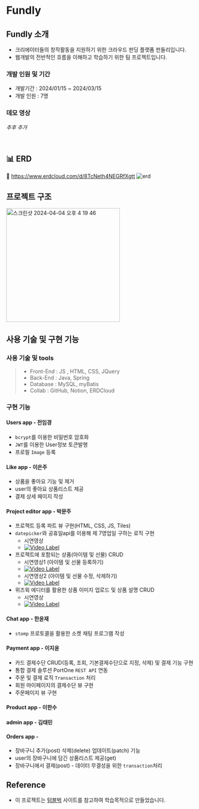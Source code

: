 # Fundly

## Fundly 소개
- 크리에이터들의 창작활동을 지원하기 위한 크라우드 펀딩 플랫폼 펀들리입니다.
- 웹개발의 전반적인 흐름을 이해하고 학습하기 위한 팀 프로젝트입니다.

### 개발 인원 및 기간

- 개발기간 : 2024/01/15 ~ 2024/03/15
- 개발 인원 : 7명


### 데모 영상

*추후 추가*

<br>

## 📊 ERD 
📎 https://www.erdcloud.com/d/8TcNeth4NEGRfXgtt
![erd](https://github.com/mulgoms2/Fundly/assets/77871865/ec739dd8-a32b-450c-b606-4d8da6b85d83)


## 프로젝트 구조
<img width="303" alt="스크린샷 2024-04-04 오후 4 19 46" src="https://github.com/mulgoms2/Fundly/assets/77871865/b0067e5e-5a94-4f8a-b7e0-9dfd7999cf1d">


## 사용 기술 및 구현 기능


### 사용 기술 및 tools
> - Front-End : JS , HTML, CSS, JQuery
> - Back-End : Java, Spring
> - Database : MySQL, myBatis
> - Collab : GitHub, Notion, ERDCloud

### 구현 기능

#### Users app - 전임경
- `bcrypt`를 이용한 비밀번호 암호화
- `JWT`를 이용한 User정보 토큰발행
- 프로필 `Image` 등록

#### Like app - 이은주
- 상품을 좋아요 기능 및 제거
- user의 좋아요 상품리스트 제공
- 결제 상세 페이지 작성

#### Project editor app - 박문주
- 프로젝트 등록 파트 뷰 구현(HTML, CSS, JS, Tiles)
- `datepicker`와 공휴일api를 이용해 제 7영업일 구하는 로직 구현
  - 시연영상
  - [![Video Label](http://img.youtube.com/vi/jkXEFxm6g3I/0.jpg)](https://youtube.be/jkXEFxm6g3I)
- 프로젝트에 포함되는 상품(아이템 및 선물) CRUD
  - 시연영상1 (아이템 및 선물 등록하기)
  - [![Video Label](http://img.youtube.com/vi/C_Hq-qYaYjE/0.jpg)](https://youtube.be/C_Hq-qYaYjE)
  - 시연영상2 (아이템 및 선물 수정, 삭제하기)
  - [![Video Label](http://img.youtube.com/vi/NHJxFmS8hd8/0.jpg)](https://youtube.be/NHJxFmS8hd8)
- 위즈윅 에디터를 활용한 상품 이미지 업로드 및 상품 설명 CRUD
  - 시연영상
  - [![Video Label](http://img.youtube.com/vi/7mxksVANis4/0.jpg)](https://youtube.be/7mxksVANis4)

#### Chat app - 한윤재
- `stomp` 프로토콜을 활용한 소켓 채팅 프로그램 작성

#### Payment app - 이지윤
- 카드 결제수단 CRUD(등록, 조회, 기본결제수단으로 지정, 삭제) 및 결제 기능 구현
- 통합 결제 솔루션 PortOne `REST API` 연동
- 주문 및 결제 로직 `Transaction` 처리
- 회원 마이페이지의 결제수단 뷰 구현
- 주문페이지 뷰 구현

#### Product app - 이한수

#### admin app - 김태민

#### Orders app - 
- 장바구니 추가(post) 삭제(delete) 업데이트(patch) 기능
- user의 장바구니에 담긴 상품리스트 제공(get)
- 장바구니에서 결제(post) - 데이터 무결성을 위한 `transaction`처리<br>


## Reference

- 이 프로젝트는 [텀블벅](https://tumblbug.com/) 사이트를 참고하여 학습목적으로 만들었습니다.
